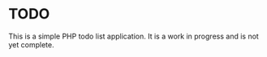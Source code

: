 # TODO

This is a simple PHP todo list application. It is a work in progress and is not yet complete.